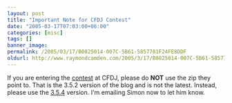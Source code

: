 ```yaml
---
layout: post
title: "Important Note for CFDJ Contest"
date: "2005-03-17T07:03:00+06:00"
categories: [misc]
tags: []
banner_image: 
permalink: /2005/03/17/B0825014-007C-5B61-5857781F24FE8DDF
oldurl: http://www.raymondcamden.com/2005/3/17/B0825014-007C-5B61-5857781F24FE8DDF
---
```


If you are entering the <a href="http://www.sys-con.com/story/?storyid=48657&de=1">contest</a> at CFDJ, please do <b>NOT</b> use the zip they point to. That is the 3.5.2 version of the blog and is not the latest. Instead, please use the <a href="http://ray.camdenfamily.com/blog354.zip">3.5.4</a> version. I'm emailing Simon now to let him know.